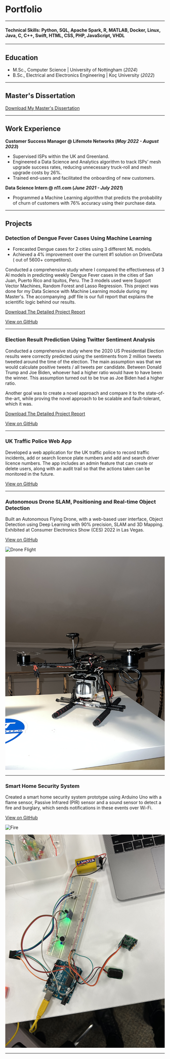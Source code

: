 # Portfolio
---
#### Technical Skills: Python, SQL, Apache Spark, R, MATLAB, Docker, Linux, Java, C, C++, Swift, HTML, CSS, PHP, JavaScript, VHDL
---
## Education					       		
- M.Sc., Computer Science	| University of Nottingham (_2024_)	 			        		
- B.Sc., Electrical and Electronics Engineering | Koç University (_2022_)

---
## Master's Dissertation
[Download My Master's Dissertation](assets/documents/final_dissertation_Deniz_Sagmanli.pdf)

---
## Work Experience
**Customer Success Manager @ Lifemote Networks (_May 2022 - August 2023_)**
- Supervised ISPs within the UK and Greenland.
- Engineered a Data Science and Analytics algorithm to track ISPs’ mesh upgrade success rates, reducing unnecessary truck-roll and mesh upgrade costs by 26%.
- Trained end-users and facilitated the onboarding of new customers.

**Data Science Intern @ n11.com (_June 2021 - July 2021_)**
- Programmed a Machine Learning algorithm that predicts the probability of churn of customers with 76% accuracy using their purchase data.

---
## Projects
### Detection of Dengue Fever Cases Using Machine Learning
- Forecasted Dengue cases for 2 cities using 3 different ML models.
- Achieved a 4% improvement over the current #1 solution on DrivenData ( out of 5600+ competitors).

Conducted a comprehensive study where I compared the effectiveness of 3 AI models in predicting weekly Dengue Fever cases in the cities of San Juan, Puerto Rico and Iquitos, Peru. The 3 models used were Support Vector Machines, Random Forest and Lasso Regression. This project was done for my Data Science with Machine Learning module during my Master's. The accompanying .pdf file is our full report that explains the scientific logic behind our results.

[Download The Detailed Project Report](assets/documents/dengue_report.pdf)

[View on GitHub](https://github.com/dsagmanli/Dengue-Fever-Case-Prediction)

---
### Election Result Prediction Using Twitter Sentiment Analysis

Conducted a comprehensive study where the 2020 US Presidential Election results were correctly predicted using the sentiments from 2 million tweets tweeted around the time of the election. The main assumption was that we would calculate positive tweets / all tweets per candidate. Between Donald Trump and Joe Biden, whoever had a higher ratio would have to have been the winner. This assumption turned out to be true as Joe Biden had a higher ratio.

Another goal was to create a novel approach and compare it to the state-of-the-art, while proving the novel approach to be scalable and fault-tolerant, which it was.

[Download The Detailed Project Report](assets/documents/election_report.pdf)

[View on GitHub](https://github.com/dsagmanli/Election-Result-Prediction-Using-Twitter-Sentiments)

---
### UK Traffic Police Web App

Developed a web application for the UK traffic police to record traffic incidents, add or search licence plate numbers and add and search driver licence numbers. The app includes an admin feature that can create or delete users, along with an audit trail so that the actions taken can be monitored in the future.

[View on GitHub](https://github.com/dsagmanli/UK-Traffic-Police-Web-App)

---
### Autonomous Drone SLAM, Positioning and Real-time Object Detection

Built an Autonomous Flying Drone, with a web-based user interface, Object Detection using Deep Learning with 90% precision, SLAM and 3D Mapping. Exhibited at Consumer Electronics Show (CES) 2022 in Las Vegas.

[View on GitHub](https://github.com/dsagmanli/Autonomous-Drone-SLAM-Positioning-and-Real-time-Object-Detection)


![Drone Flight](/assets/img/drone1.gif)

![Drone](/assets/img/drone2.JPG)

---
### Smart Home Security System

Created a smart home security system prototype using Arduino Uno with a flame sensor, Passive Infrared (PIR) sensor and a sound sensor to detect a fire and burglary, which sends notifications in these events over Wi-Fi.

[View on GitHub](https://github.com/dsagmanli/Smart-Home-Security-System)


![Fire](/assets/img/security1.gif)

![Circuit Setup](/assets/img/security2.JPG)

---
